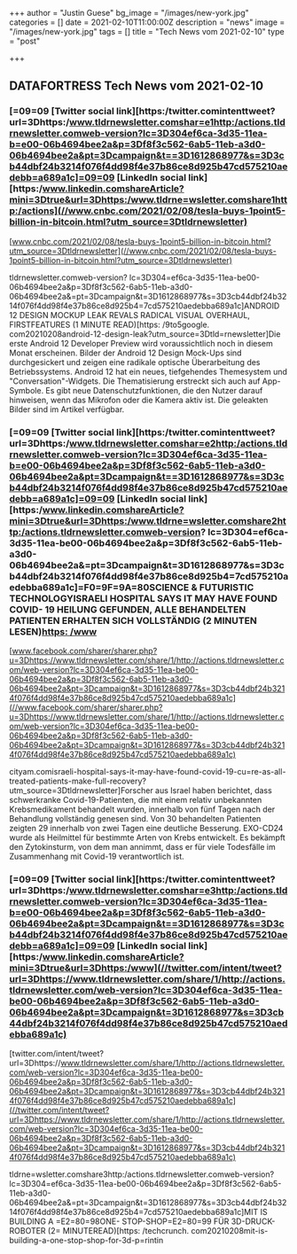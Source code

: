 +++
author = "Justin Guese"
bg_image = "/images/new-york.jpg"
categories = []
date = 2021-02-10T11:00:00Z
description = "news"
image = "/images/new-york.jpg"
tags = []
title = "Tech News vom 2021-02-10"
type = "post"

+++

        
## DATAFORTRESS Tech News vom 2021-02-10





### [=09=09 [Twitter social link][https:/twitter.comintenttweet?url=3Dhttps:/www.tldrnewsletter.comshar=e1http:/actions.tldrnewsletter.comweb-version?lc=3D304ef6ca-3d35-11ea-b=e00-06b4694bee2a&p=3Df8f3c562-6ab5-11eb-a3d0-06b4694bee2a&pt=3Dcampaign&t==3D1612868977&s=3D3cb44dbf24b3214f076f4dd98f4e37b86ce8d925b47cd575210aedebb=a689a1c]=09=09 [LinkedIn social link][https:/www.linkedin.comshareArticle?mini=3Dtrue&url=3Dhttps:/www.tldrne=wsletter.comshare1http:/actions](//www.cnbc.com/2021/02/08/tesla-buys-1point5-billion-in-bitcoin.html?utm_source=3Dtldrnewsletter)


[www.cnbc.com/2021/02/08/tesla-buys-1point5-billion-in-bitcoin.html?utm_source=3Dtldrnewsletter](//www.cnbc.com/2021/02/08/tesla-buys-1point5-billion-in-bitcoin.html?utm_source=3Dtldrnewsletter)


tldrnewsletter.comweb-version? lc=3D304=ef6ca-3d35-11ea-be00-06b4694bee2a&p=3Df8f3c562-6ab5-11eb-a3d0- 06b4694bee2a&=pt=3Dcampaign&t=3D1612868977&s=3D3cb44dbf24b3214f076f4dd98f4e37b86ce8d925b4=7cd575210aedebba689a1c]ANDROID 12 DESIGN MOCKUP LEAK REVALS RADICAL VISUAL OVERHAUL, FIRSTFEATURES (1 MINUTE READ)[https: /9to5google. com20210208android-12-design-leak?utm_source=3Dtld=rnewsletter]Die erste Android 12 Developer Preview wird voraussichtlich noch in diesem Monat erscheinen. Bilder der Android 12 Design Mock-Ups sind durchgesickert und zeigen eine radikale optische Überarbeitung des Betriebssystems. Android 12 hat ein neues, tiefgehendes Themesystem und "Conversation"-Widgets. Die Thematisierung erstreckt sich auch auf App-Symbole. Es gibt neue Datenschutzfunktionen, die den Nutzer darauf hinweisen, wenn das Mikrofon oder die Kamera aktiv ist. Die geleakten Bilder sind im Artikel verfügbar.


### [=09=09 [Twitter social link][https:/twitter.comintenttweet?url=3Dhttps:/www.tldrnewsletter.comshar=e2http:/actions.tldrnewsletter.comweb-version?lc=3D304ef6ca-3d35-11ea-b=e00-06b4694bee2a&p=3Df8f3c562-6ab5-11eb-a3d0-06b4694bee2a&pt=3Dcampaign&t==3D1612868977&s=3D3cb44dbf24b3214f076f4dd98f4e37b86ce8d925b47cd575210aedebb=a689a1c]=09=09 [LinkedIn social link][https:/www.linkedin.comshareArticle?mini=3Dtrue&url=3Dhttps:/www.tldrne=wsletter.comshare2http:/actions.tldrnewsletter.comweb-version? lc=3D304=ef6ca-3d35-11ea-be00-06b4694bee2a&p=3Df8f3c562-6ab5-11eb-a3d0- 06b4694bee2a&=pt=3Dcampaign&t=3D1612868977&s=3D3cb44dbf24b3214f076f4dd98f4e37b86ce8d925b4=7cd575210aedebba689a1c]=F0=9F=9A=80SCIENCE & FUTURISTIC TECHNOLOGYISRAELI HOSPITAL SAYS IT MAY HAVE FOUND COVID- 19 HEILUNG GEFUNDEN, ALLE BEHANDELTEN PATIENTEN ERHALTEN SICH VOLLSTÄNDIG (2 MINUTEN LESEN)[https: /www](//www.facebook.com/sharer/sharer.php?u=3Dhttps://www.tldrnewsletter.com/share/1/http://actions.tldrnewsletter.com/web-version?lc=3D304ef6ca-3d35-11ea-be00-06b4694bee2a&p=3Df8f3c562-6ab5-11eb-a3d0-06b4694bee2a&pt=3Dcampaign&t=3D1612868977&s=3D3cb44dbf24b3214f076f4dd98f4e37b86ce8d925b47cd575210aedebba689a1c)


[www.facebook.com/sharer/sharer.php?u=3Dhttps://www.tldrnewsletter.com/share/1/http://actions.tldrnewsletter.com/web-version?lc=3D304ef6ca-3d35-11ea-be00-06b4694bee2a&p=3Df8f3c562-6ab5-11eb-a3d0-06b4694bee2a&pt=3Dcampaign&t=3D1612868977&s=3D3cb44dbf24b3214f076f4dd98f4e37b86ce8d925b47cd575210aedebba689a1c](//www.facebook.com/sharer/sharer.php?u=3Dhttps://www.tldrnewsletter.com/share/1/http://actions.tldrnewsletter.com/web-version?lc=3D304ef6ca-3d35-11ea-be00-06b4694bee2a&p=3Df8f3c562-6ab5-11eb-a3d0-06b4694bee2a&pt=3Dcampaign&t=3D1612868977&s=3D3cb44dbf24b3214f076f4dd98f4e37b86ce8d925b47cd575210aedebba689a1c)


cityam.comisraeli-hospital-says-it-may-have-found-covid-19-cu=re-as-all-treated-patients-make-full-recovery?utm_source=3Dtldrnewsletter]Forscher aus Israel haben berichtet, dass schwerkranke Covid-19-Patienten, die mit einem relativ unbekannten Krebsmedikament behandelt wurden, innerhalb von fünf Tagen nach der Behandlung vollständig genesen sind. Von 30 behandelten Patienten zeigten 29 innerhalb von zwei Tagen eine deutliche Besserung. EXO-CD24 wurde als Heilmittel für bestimmte Arten von Krebs entwickelt. Es bekämpft den Zytokinsturm, von dem man annimmt, dass er für viele Todesfälle im Zusammenhang mit Covid-19 verantwortlich ist.


### [=09=09 [Twitter social link][https:/twitter.comintenttweet?url=3Dhttps:/www.tldrnewsletter.comshar=e3http:/actions.tldrnewsletter.comweb-version?lc=3D304ef6ca-3d35-11ea-b=e00-06b4694bee2a&p=3Df8f3c562-6ab5-11eb-a3d0-06b4694bee2a&pt=3Dcampaign&t==3D1612868977&s=3D3cb44dbf24b3214f076f4dd98f4e37b86ce8d925b47cd575210aedebb=a689a1c]=09=09 [LinkedIn social link][https:/www.linkedin.comshareArticle?mini=3Dtrue&url=3Dhttps:/www](//twitter.com/intent/tweet?url=3Dhttps://www.tldrnewsletter.com/share/1/http://actions.tldrnewsletter.com/web-version?lc=3D304ef6ca-3d35-11ea-be00-06b4694bee2a&p=3Df8f3c562-6ab5-11eb-a3d0-06b4694bee2a&pt=3Dcampaign&t=3D1612868977&s=3D3cb44dbf24b3214f076f4dd98f4e37b86ce8d925b47cd575210aedebba689a1c)


[twitter.com/intent/tweet?url=3Dhttps://www.tldrnewsletter.com/share/1/http://actions.tldrnewsletter.com/web-version?lc=3D304ef6ca-3d35-11ea-be00-06b4694bee2a&p=3Df8f3c562-6ab5-11eb-a3d0-06b4694bee2a&pt=3Dcampaign&t=3D1612868977&s=3D3cb44dbf24b3214f076f4dd98f4e37b86ce8d925b47cd575210aedebba689a1c](//twitter.com/intent/tweet?url=3Dhttps://www.tldrnewsletter.com/share/1/http://actions.tldrnewsletter.com/web-version?lc=3D304ef6ca-3d35-11ea-be00-06b4694bee2a&p=3Df8f3c562-6ab5-11eb-a3d0-06b4694bee2a&pt=3Dcampaign&t=3D1612868977&s=3D3cb44dbf24b3214f076f4dd98f4e37b86ce8d925b47cd575210aedebba689a1c)


tldrne=wsletter.comshare3http:/actions.tldrnewsletter.comweb-version? lc=3D304=ef6ca-3d35-11ea-be00-06b4694bee2a&p=3Df8f3c562-6ab5-11eb-a3d0- 06b4694bee2a&=pt=3Dcampaign&t=3D1612868977&s=3D3cb44dbf24b3214f076f4dd98f4e37b86ce8d925b4=7cd575210aedebba689a1c]MIT IS BUILDING A =E2=80=98ONE- STOP-SHOP=E2=80=99 FÜR 3D-DRUCK-ROBOTER (2= MINUTEREAD)[https: /techcrunch. com20210208mit-is-building-a-one-stop-shop-for-3d-p=rintin